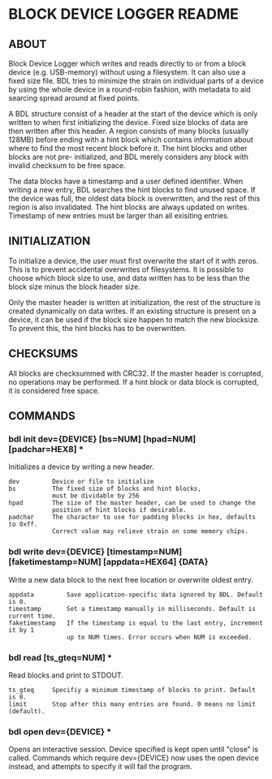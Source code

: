 # BLOCK DEVICE LOGGER README

## ABOUT

Block Device Logger which writes and reads directly to or from a
block device (e.g. USB-memory) without using a filesystem. It can
also use a fixed size file. BDL tries to minimize the strain on
individual parts of a device by using the whole device in a
round-robin fashion, with metadata to aid searcing spread around
at fixed points.

A BDL structure consist of a header at the start of the device
which is only written to when first initializing the device. Fixed
size blocks of data are then written after this header. A region
consists of many blocks (usually 128MB) before ending with a hint
block which contains information about where to find the most recent
block before it. The hint blocks and other blocks are not pre-
initialized, and BDL merely considers any block with invalid checksum
to be free space.

The data blocks have a timestamp and a user defined identifier. When
writing a new entry, BDL searches the hint blocks to find unused
space. If the device was full, the oldest data block is overwritten,
and the rest of this region is also invalidated. The hint blocks are
always updated on writes. Timestamp of new entries must be larger than
all exisiting entries.

## INITIALIZATION

To initialize a device, the user must first overwrite the start of it
with zeros. This is to prevent accidental overwrites of filesystems.
It is possible to choose which block size to use, and data written
has to be less than the block size minus the block header size.

Only the master header is written at initialization, the rest of the
structure is created dynamically on data writes. If an existing
structure is present on a device, it can be used if the block size
happen to match the new blocksize. To prevent this, the hint blocks
has to be overwritten.

## CHECKSUMS

All blocks are checksummed with CRC32. If the master header is
corrupted, no operations may be performed. If a hint block or
data block is corrupted, it is considered free space.

## COMMANDS
### bdl init dev={DEVICE} [bs=NUM] [hpad=NUM] [padchar=HEX8] *

Initializes a device by writing a new header.
```
dev			Device or file to initialize
bs			The fixed size of blocks and hint blocks,
			must be dividable by 256
hpad		The size of the master header, can be used to change the
			position of hint blocks if desirable.
padchar		The character to use for padding blocks in hex, defaults to 0xff.
			Correct value may relieve strain on some memory chips.
```
### bdl write dev={DEVICE} [timestamp=NUM] [faketimestamp=NUM] [appdata=HEX64] {DATA} 

Write a new data block to the next free location or overwrite oldest entry.

```
appdata			Save application-specific data ignored by BDL. Default is 0.
timestamp		Set a timestamp manually in milliseconds. Default is current time.
faketimestamp	If the timestamp is equal to the last entry, increment it by 1
				up to NUM times. Error occurs when NUM is exceeded.
```

### bdl read [ts_gteq=NUM] *

Read blocks and print to STDOUT.

```
ts_gteq		Specifiy a minimum timestamp of blocks to print. Default is 0.
limit		Stop after this many entries are found. 0 means no limit (default).
```

### bdl open dev={DEVICE} *

Opens an interactive session. Device specified is kept open until "close" is called.
Commands which require dev={DEVICE} now uses the open device instead, and attempts
to specify it will fail the program.
